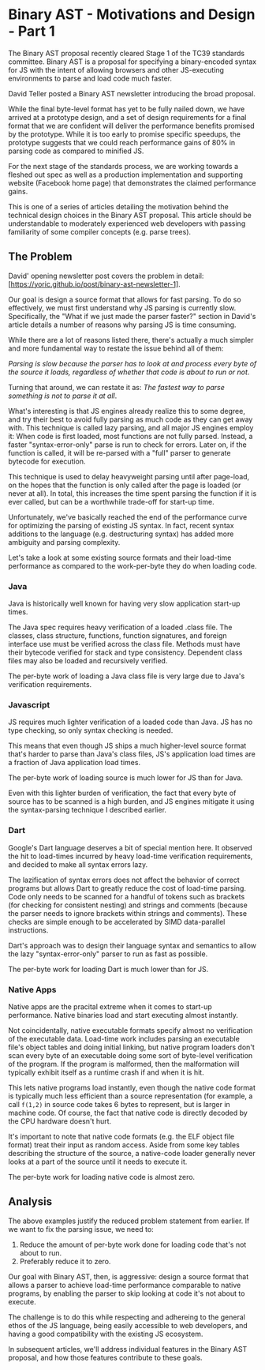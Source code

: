 
# Binary AST - Motivations and Design - Part 1

The Binary AST proposal recently cleared Stage 1 of the TC39 standards committee.
Binary AST is a proposal for specifying a binary-encoded syntax for
JS with the intent of allowing browsers and other JS-executing environments
to parse and load code much faster.

David Teller posted a Binary AST newsletter introducing the broad proposal.

While the final byte-level format has yet to be fully nailed down, we have
arrived at a prototype design, and a set of design requirements for a final
format that we are confident will deliver the performance benefits promised by
the prototype. While it is too early to promise specific speedups, the
prototype suggests that we could reach performance gains of 80% in
parsing code as compared to minified JS.

For the next stage of the standards process, we are working towards a
fleshed out spec as well as a production implementation and supporting
website (Facebook home page) that demonstrates the claimed performance gains.

This is one of a series of articles detailing the motivation behind
the technical design choices in the Binary AST proposal.  This article should
be understandable to moderately experienced web developers with passing
familiarity of some compiler concepts (e.g. parse trees).

## The Problem

David' opening newsletter post covers the problem in detail:
[https://yoric.github.io/post/binary-ast-newsletter-1].

Our goal is design a source format that allows for fast parsing.  To do so
effectively, we must first understand why JS parsing is currently slow.
Specifically, the "What if we just made the parser faster?" section in
David's article details a number of reasons why parsing JS is time consuming.

While there are a lot of reasons listed there, there's actually a much
simpler and more fundamental way to restate the issue behind all of them:

*Parsing is slow because the parser has to look at and process every byte
of the source it loads, regardless of whether that code is about to run
or not*.

Turning that around, we can restate it as: *The fastest way to parse
something is not to parse it at all*.

What's interesting is that JS engines already realize this to some degree,
and try their best to avoid fully parsing as much code as they can get
away with.  This technique is called lazy parsing, and all major JS engines
employ it:  When code is first loaded, most functions are not fully parsed.
Instead, a faster "syntax-error-only" parse is run to check for errors.
Later on, if the function is called, it will be re-parsed with a "full"
parser to generate bytecode for execution.

This technique is used to delay heavyweight parsing until after page-load,
on the hopes that the function is only called after the page is loaded
(or never at all).  In total, this increases the time spent parsing the
function if it is ever called, but can be a worthwhile trade-off for
start-up time.

Unfortunately, we've basically reached the end of the performance curve for
optimizing the parsing of existing JS syntax.  In fact, recent syntax
additions to the language (e.g. destructuring syntax) has added more ambiguity
and parsing complexity.

Let's take a look at some existing source formats and their load-time
performance as compared to the work-per-byte they do when loading code.

### Java

Java is historically well known for having very slow application start-up
times.

The Java spec requires heavy verification of a loaded .class file.  The
classes, class structure, functions, function signatures, and foreign
interface use must be verified across the class file.  Methods must have
their bytecode verified for stack and type consistency.  Dependent
class files may also be loaded and recursively verified.

The per-byte work of loading a Java class file is very large due to
Java's verification requirements.

### Javascript

JS requires much lighter verification of a loaded code than Java.  JS has
no type checking, so only syntax checking is needed.

This means that even though JS ships a much higher-level source
format that's harder to parse than Java's class files, JS's application
load times are a fraction of Java application load times.

The per-byte work of loading source is much lower for JS than for Java.

Even with this lighter burden of verification, the fact that every byte
of source has to be scanned is a high burden, and JS engines mitigate
it using the syntax-parsing technique I described earlier.

### Dart

Google's Dart language deserves a bit of special mention here.  It observed
the hit to load-times incurred by heavy load-time verification requirements,
and decided to make all syntax errors lazy.

The lazification of syntax errors does not affect the behavior of
correct programs but allows Dart to greatly reduce the cost
of load-time parsing.  Code only needs to be scanned for a handful
of tokens such as brackets (for checking for consistent nesting) and strings
and comments (because the parser needs to ignore brackets within strings and
comments).  These checks are simple enough to be accelerated by SIMD
data-parallel instructions.

Dart's approach was to design their language syntax and semantics to
allow the lazy "syntax-error-only" parser to run as fast as possible.

The per-byte work for loading Dart is much lower than for JS.

### Native Apps

Native apps are the pracital extreme when it comes to start-up performance.
Native binaries load and start executing almost instantly.

Not coincidentally, native executable formats specify almost no verification
of the executable data.  Load-time work includes parsing an executable
file's object tables and doing initial linking, but native program loaders
don't scan every byte of an executable doing some sort of byte-level
verification of the program.  If the program is malformed, then the
malformation will typically exhibit itself as a runtime crash if and when
it is hit.

This lets native programs load instantly, even though the native code format
is typically much less efficient than a source representation (for example,
a call `f(1,2)` in source code takes 6 bytes to represent, but is larger
in machine code.  Of course, the fact that native code is directly decoded
by the CPU hardware doesn't hurt.

It's important to note that native code formats (e.g. the ELF object file
format) treat their input as random access.  Aside from some key tables
describing the structure of the source, a native-code loader generally
never looks at a part of the source until it needs to execute it.

The per-byte work for loading native code is almost zero.

## Analysis

The above examples justify the reduced problem statement from earlier.
If we want to fix the parsing issue, we need to:

1. Reduce the amount of per-byte work done for loading code that's not about to run.
2. Preferably reduce it to zero.

Our goal with Binary AST, then, is aggressive: design a source format
that allows a parser to achieve load-time performance comparable to
native programs, by enabling the parser to skip looking at code
it's not about to execute.

The challenge is to do this while respecting and adhereing to the
general ethos of the JS language, being easily accessible to
web developers, and having a good compatibility with the existing
JS ecosystem.

In subsequent articles, we'll address individual features in
the Binary AST proposal, and how those features contribute to
these goals.
